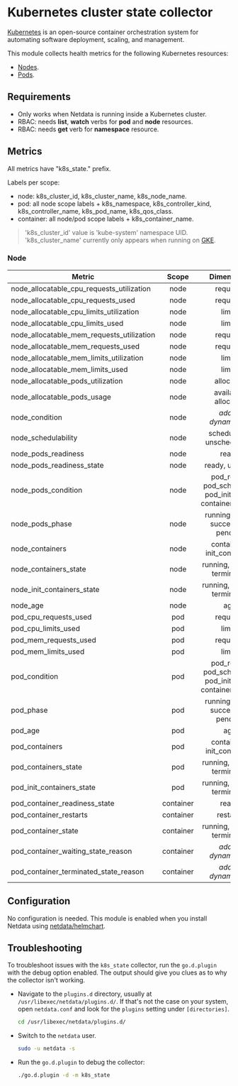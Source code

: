 <!--
title: "Kubernetes cluster state monitoring with Netdata"
description: "Monitor the state of your Kubernetes clusters with zero configuration, per-second metric granularity, and interactive visualizations."
custom_edit_url: "https://github.com/netdata/go.d.plugin/edit/master/modules/k8s_state/README.md"
sidebar_label: "Kubernetes cluster state"
learn_status: "Published"
learn_topic_type: "References"
learn_rel_path: "Integrations/Monitor/Container orchestrators/Kubernetes"
-->

# Kubernetes cluster state collector

[Kubernetes](https://kubernetes.io/) is an open-source container orchestration system for automating software
deployment, scaling, and management.

This module collects health metrics for the following Kubernetes resources:

- [Nodes](https://kubernetes.io/docs/concepts/architecture/nodes/).
- [Pods](https://kubernetes.io/docs/concepts/workloads/pods/).

## Requirements

- Only works when Netdata is running inside a Kubernetes cluster.
- RBAC: needs **list**, **watch** verbs for **pod** and **node** resources.
- RBAC: needs **get** verb for **namespace** resource.

## Metrics

All metrics have "k8s_state." prefix.

Labels per scope:

- node: k8s_cluster_id, k8s_cluster_name, k8s_node_name.
- pod: all node scope labels + k8s_namespace, k8s_controller_kind, k8s_controller_name, k8s_pod_name, k8s_qos_class.
- container: all node/pod scope labels + k8s_container_name.

> 'k8s_cluster_id' value is 'kube-system' namespace UID. 'k8s_cluster_name' currently only appears when running
> on [GKE](https://cloud.google.com/kubernetes-engine).

### Node

| Metric                                    |   Scope   |                           Dimensions                            |   Units    |
|-------------------------------------------|:---------:|:---------------------------------------------------------------:|:----------:|
| node_allocatable_cpu_requests_utilization |   node    |                            requests                             |     %      |
| node_allocatable_cpu_requests_used        |   node    |                            requests                             |  millicpu  |
| node_allocatable_cpu_limits_utilization   |   node    |                             limits                              |     %      |
| node_allocatable_cpu_limits_used          |   node    |                             limits                              |  millicpu  |
| node_allocatable_mem_requests_utilization |   node    |                            requests                             |     %      |
| node_allocatable_mem_requests_used        |   node    |                            requests                             |   bytes    |
| node_allocatable_mem_limits_utilization   |   node    |                             limits                              |     %      |
| node_allocatable_mem_limits_used          |   node    |                             limits                              |   bytes    |
| node_allocatable_pods_utilization         |   node    |                            allocated                            |     %      |
| node_allocatable_pods_usage               |   node    |                      available, allocated                       |    pods    |
| node_condition                            |   node    |                    <i>added dynamically</i>                     |   status   |
| node_schedulability                       |   node    |                   schedulable, unschedulable                    |   state    |
| node_pods_readiness                       |   node    |                              ready                              |     %      |
| node_pods_readiness_state                 |   node    |                         ready, unready                          |    pods    |
| node_pods_condition                       |   node    | pod_ready, pod_scheduled,<br/>pod_initialized, containers_ready |    pods    |
| node_pods_phase                           |   node    |               running, failed, succeeded, pending               |    pods    |
| node_containers                           |   node    |                   containers, init_containers                   | containers |
| node_containers_state                     |   node    |                  running, waiting, terminated                   | containers |
| node_init_containers_state                |   node    |                  running, waiting, terminated                   | containers |
| node_age                                  |   node    |                               age                               |  seconds   |
| pod_cpu_requests_used                     |    pod    |                            requests                             |  millicpu  |
| pod_cpu_limits_used                       |    pod    |                             limits                              |  millicpu  |
| pod_mem_requests_used                     |    pod    |                            requests                             |   bytes    |
| pod_mem_limits_used                       |    pod    |                             limits                              |   bytes    |
| pod_condition                             |    pod    | pod_ready, pod_scheduled,<br/>pod_initialized, containers_ready |   state    |
| pod_phase                                 |    pod    |               running, failed, succeeded, pending               |   state    |
| pod_age                                   |    pod    |                               age                               |  seconds   |
| pod_containers                            |    pod    |                   containers, init_containers                   | containers |
| pod_containers_state                      |    pod    |                  running, waiting, terminated                   | containers |
| pod_init_containers_state                 |    pod    |                  running, waiting, terminated                   | containers |
| pod_container_readiness_state             | container |                              ready                              |   state    |
| pod_container_restarts                    | container |                            restarts                             |  restarts  |
| pod_container_state                       | container |                  running, waiting, terminated                   |   state    |
| pod_container_waiting_state_reason        | container |                    <i>added dynamically</i>                     |   state    |
| pod_container_terminated_state_reason     | container |                    <i>added dynamically</i>                     |   state    |

## Configuration

No configuration is needed. This module is enabled when you install Netdata
using [netdata/helmchart](https://github.com/netdata/helmchart#netdata-helm-chart-for-kubernetes-deployments).

## Troubleshooting

To troubleshoot issues with the `k8s_state` collector, run the `go.d.plugin` with the debug option enabled. The
output should give you clues as to why the collector isn't working.

- Navigate to the `plugins.d` directory, usually at `/usr/libexec/netdata/plugins.d/`. If that's not the case on
  your system, open `netdata.conf` and look for the `plugins` setting under `[directories]`.

  ```bash
  cd /usr/libexec/netdata/plugins.d/
  ```

- Switch to the `netdata` user.

  ```bash
  sudo -u netdata -s
  ```

- Run the `go.d.plugin` to debug the collector:

  ```bash
  ./go.d.plugin -d -m k8s_state
  ```
